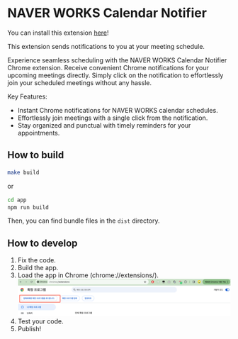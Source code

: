 # NAVER WORKS Calendar Notifier

You can install this extension [here](https://chromewebstore.google.com/detail/naver-works-calendar-noti/bnbjjkhofaohmgeanhjafjaeclhbkpne)!

This extension sends notifications to you at your meeting schedule.

Experience seamless scheduling with the NAVER WORKS Calendar Notifier Chrome extension. Receive convenient Chrome notifications for your upcoming meetings directly. Simply click on the notification to effortlessly join your scheduled meetings without any hassle.

Key Features:

- Instant Chrome notifications for NAVER WORKS calendar schedules.
- Effortlessly join meetings with a single click from the notification.
- Stay organized and punctual with timely reminders for your appointments.

## How to build
```sh
make build
```
or
```sh
cd app
npm run build
```

Then, you can find bundle files in the `dist` directory.

## How to develop
1. Fix the code.
2. Build the app.
3. Load the app in Chrome (chrome://extensions/).
![img.png](readme/img.png)
4. Test your code.
5. Publish!
